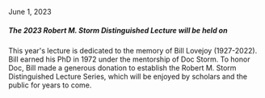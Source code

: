 

June 1, 2023   
##### The 2023 Robert M. Storm Distinguished Lecture will be held on   

This year's lecture is dedicated to the memory of Bill Lovejoy (1927-2022). Bill earned his PhD in 1972 under the mentorship of Doc Storm. To honor Doc, Bill made a generous donation to establish the Robert M. Storm Distinguished Lecture Series, which will be enjoyed by scholars and the public for years to come.
